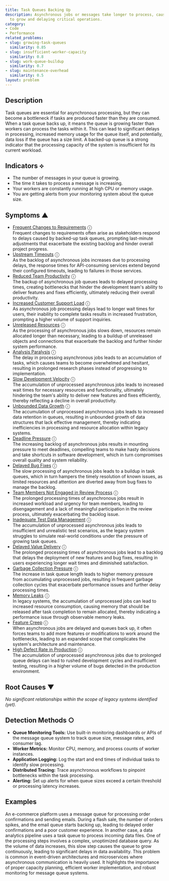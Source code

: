 ```yaml
---
title: Task Queues Backing Up
description: Asynchronous jobs or messages take longer to process, causing queues
  to grow and delaying critical operations.
category:
- Code
- Performance
related_problems:
- slug: growing-task-queues
  similarity: 0.85
- slug: insufficient-worker-capacity
  similarity: 0.8
- slug: work-queue-buildup
  similarity: 0.7
- slug: maintenance-overhead
  similarity: 0.5
layout: problem
---
```


## Description
Task queues are essential for asynchronous processing, but they can become a bottleneck if tasks are produced faster than they are consumed. When a task queue backs up, it means the queue is growing faster than workers can process the tasks within it. This can lead to significant delays in processing, increased memory usage for the queue itself, and potentially, data loss if the queue has a size limit. A backed-up queue is a strong indicator that the processing capacity of the system is insufficient for its current workload.

## Indicators ⟡
- The number of messages in your queue is growing.
- The time it takes to process a message is increasing.
- Your workers are constantly running at high CPU or memory usage.
- You are getting alerts from your monitoring system about the queue size.

## Symptoms ▲
- [Frequent Changes to Requirements](frequent-changes-to-requirements.md) <span class="info-tooltip" title="Confidence: 0.592, Strength: 0.825">ⓘ</span>
<br/>  Frequent changes to requirements often arise as stakeholders respond to delays caused by backed-up task queues, prompting last-minute adjustments that exacerbate the existing backlog and hinder overall project progress.
- [Upstream Timeouts](upstream-timeouts.md) <span class="info-tooltip" title="Confidence: 0.580, Strength: 0.785">ⓘ</span>
<br/>  As the backlog of asynchronous jobs increases due to processing delays, the response times for API-consuming services extend beyond their configured timeouts, leading to failures in those services.
- [Reduced Team Productivity](reduced-team-productivity.md) <span class="info-tooltip" title="Confidence: 0.550, Strength: 0.835">ⓘ</span>
<br/>  The backup of asynchronous job queues leads to delayed processing times, creating bottlenecks that hinder the development team's ability to deliver features and fixes efficiently, ultimately reducing their overall productivity.
- [Increased Customer Support Load](increased-customer-support-load.md) <span class="info-tooltip" title="Confidence: 0.532, Strength: 0.798">ⓘ</span>
<br/>  As asynchronous job processing delays lead to longer wait times for users, their inability to complete tasks results in increased frustration, prompting a higher volume of support inquiries.
- [Unreleased Resources](unreleased-resources.md) <span class="info-tooltip" title="Confidence: 0.529, Strength: 0.788">ⓘ</span>
<br/>  As the processing of asynchronous jobs slows down, resources remain allocated longer than necessary, leading to a buildup of unreleased objects and connections that exacerbate the backlog and further hinder system performance.
- [Analysis Paralysis](analysis-paralysis.md) <span class="info-tooltip" title="Confidence: 0.412, Strength: 0.838">ⓘ</span>
<br/>  The delay in processing asynchronous jobs leads to an accumulation of tasks, which causes teams to become overwhelmed and hesitant, resulting in prolonged research phases instead of progressing to implementation.
- [Slow Development Velocity](slow-development-velocity.md) <span class="info-tooltip" title="Confidence: 0.407, Strength: 0.784">ⓘ</span>
<br/>  The accumulation of unprocessed asynchronous jobs leads to increased wait times for necessary resources and functionality, ultimately hindering the team's ability to deliver new features and fixes efficiently, thereby reflecting a decline in overall productivity.
- [Unbounded Data Growth](unbounded-data-growth.md) <span class="info-tooltip" title="Confidence: 0.393, Strength: 0.765">ⓘ</span>
<br/>  The accumulation of unprocessed asynchronous jobs leads to increased data retention in queues, resulting in unbounded growth of data structures that lack effective management, thereby indicating inefficiencies in processing and resource allocation within legacy systems.
- [Deadline Pressure](deadline-pressure.md) <span class="info-tooltip" title="Confidence: 0.385, Strength: 0.823">ⓘ</span>
<br/>  The increasing backlog of asynchronous jobs results in mounting pressure to meet deadlines, compelling teams to make hasty decisions and take shortcuts in software development, which in turn compromises overall quality and system reliability.
- [Delayed Bug Fixes](delayed-bug-fixes.md) <span class="info-tooltip" title="Confidence: 0.382, Strength: 0.802">ⓘ</span>
<br/>  The slow processing of asynchronous jobs leads to a buildup in task queues, which in turn hampers the timely resolution of known issues, as limited resources and attention are diverted away from bug fixes to manage the backlog.
- [Team Members Not Engaged in Review Process](team-members-not-engaged-in-review-process.md) <span class="info-tooltip" title="Confidence: 0.352, Strength: 0.776">ⓘ</span>
<br/>  The prolonged processing times of asynchronous jobs result in increased workload and urgency for team members, leading to disengagement and a lack of meaningful participation in the review process, ultimately exacerbating the backlog issue.
- [Inadequate Test Data Management](inadequate-test-data-management.md) <span class="info-tooltip" title="Confidence: 0.342, Strength: 0.801">ⓘ</span>
<br/>  The accumulation of unprocessed asynchronous jobs leads to insufficient and unrealistic test scenarios, as the legacy system struggles to simulate real-world conditions under the pressure of growing task queues.
- [Delayed Value Delivery](delayed-value-delivery.md) <span class="info-tooltip" title="Confidence: 0.322, Strength: 0.862">ⓘ</span>
<br/>  The prolonged processing times of asynchronous jobs lead to a backlog that delays the deployment of new features and bug fixes, resulting in users experiencing longer wait times and diminished satisfaction.
- [Garbage Collection Pressure](garbage-collection-pressure.md) <span class="info-tooltip" title="Confidence: 0.319, Strength: 0.846">ⓘ</span>
<br/>  The increase in task queue length leads to higher memory pressure from accumulating unprocessed jobs, resulting in frequent garbage collection cycles that exacerbate performance issues and further delay processing times.
- [Memory Leaks](memory-leaks.md) <span class="info-tooltip" title="Confidence: 0.318, Strength: 0.834">ⓘ</span>
<br/>  In legacy systems, the accumulation of unprocessed jobs can lead to increased resource consumption, causing memory that should be released after task completion to remain allocated, thereby indicating a performance issue through observable memory leaks.
- [Feature Creep](feature-creep.md) <span class="info-tooltip" title="Confidence: 0.315, Strength: 0.843">ⓘ</span>
<br/>  When asynchronous jobs are delayed and queues back up, it often forces teams to add more features or modifications to work around the bottlenecks, leading to an expanded scope that complicates the system's architecture and maintenance.
- [High Defect Rate in Production](high-defect-rate-in-production.md) <span class="info-tooltip" title="Confidence: 0.314, Strength: 0.802">ⓘ</span>
<br/>  The accumulation of unprocessed asynchronous jobs due to prolonged queue delays can lead to rushed development cycles and insufficient testing, resulting in a higher volume of bugs detected in the production environment.

## Root Causes ▼

*No significant relationships within the scope of legacy systems identified (yet).*

## Detection Methods ○

- **Queue Monitoring Tools:** Use built-in monitoring dashboards or APIs of the message queue system to track queue size, message rates, and consumer lag.
- **Worker Metrics:** Monitor CPU, memory, and process counts of worker instances.
- **Application Logging:** Log the start and end times of individual tasks to identify slow processing.
- **Distributed Tracing:** Trace asynchronous workflows to pinpoint bottlenecks within the task processing.
- **Alerting:** Set up alerts for when queue sizes exceed a certain threshold or processing latency increases.

## Examples
An e-commerce platform uses a message queue for processing order confirmations and sending emails. During a flash sale, the number of orders spikes, and the email queue starts backing up, leading to delayed order confirmations and a poor customer experience. In another case, a data analytics pipeline uses a task queue to process incoming data files. One of the processing steps involves a complex, unoptimized database query. As the volume of data increases, this slow step causes the queue to grow continuously, leading to significant delays in data availability. This problem is common in event-driven architectures and microservices where asynchronous communication is heavily used. It highlights the importance of proper capacity planning, efficient worker implementation, and robust monitoring for message queue systems.
